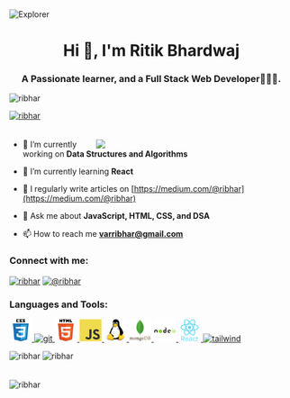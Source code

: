 <!-- [![MasterHead](https://miro.medium.com/max/700/0*FGD6BUzzZs1VJLuY.gif)](https://ribhar.github.io) -->
<img align="center" alt="Explorer" width="100%" height="400px" src="https://miro.medium.com/max/700/0*FGD6BUzzZs1VJLuY.gif">
<h1 align="center">Hi 👋, I'm Ritik Bhardwaj</h1>
<h3 align="center">A Passionate learner, and a Full Stack Web Developer🧑🏻‍💻.</h3>

<p align="left"> <img src="https://komarev.com/ghpvc/?username=ribhar&label=Profile%20views&color=0e75b6&style=flat" alt="ribhar" /> </p>

<p align="left"> <a href="https://github.com/ryo-ma/github-profile-trophy"><img style="margin-bottom: 20px;" src="https://github-profile-trophy.vercel.app/?username=ribhar" alt="ribhar" /></a> </p>

<img align="right" width="350px" src="https://media4.giphy.com/media/L8K62iTDkzGX6/giphy.gif?cid=790b7611944b82d550a200f205e75471226f33216c8cae89&rid=giphy.gif&ct=g">





- 🔭 I’m currently working on **Data Structures and Algorithms**

- 🌱 I’m currently learning **React**

- 📝 I regularly write articles on [https://medium.com/@ribhar](https://medium.com/@ribhar)

- 💬 Ask me about **JavaScript, HTML, CSS, and DSA**

- 📫 How to reach me **varribhar@gmail.com**





<h3 align="left">Connect with me:</h3>
<p align="left">
<a href="https://linkedin.com/in/ribhar" target="blank"><img align="center" src="https://raw.githubusercontent.com/rahuldkjain/github-profile-readme-generator/master/src/images/icons/Social/linked-in-alt.svg" alt="ribhar" height="30" width="40" /></a>
<a href="https://medium.com/@ribhar" target="blank"><img align="center" src="https://raw.githubusercontent.com/rahuldkjain/github-profile-readme-generator/master/src/images/icons/Social/medium.svg" alt="@ribhar" height="30" width="40" /></a>
</p>

<h3 align="left">Languages and Tools:</h3>
<p align="left"> <a href="https://www.w3schools.com/css/" target="_blank" rel="noreferrer"> <img src="https://raw.githubusercontent.com/devicons/devicon/master/icons/css3/css3-original-wordmark.svg" alt="css3" width="40" height="40"/> </a> <a href="https://git-scm.com/" target="_blank" rel="noreferrer"> <img src="https://www.vectorlogo.zone/logos/git-scm/git-scm-icon.svg" alt="git" width="40" height="40"/> </a> <a href="https://www.w3.org/html/" target="_blank" rel="noreferrer"> <img src="https://raw.githubusercontent.com/devicons/devicon/master/icons/html5/html5-original-wordmark.svg" alt="html5" width="40" height="40"/> </a> <a href="https://developer.mozilla.org/en-US/docs/Web/JavaScript" target="_blank" rel="noreferrer"> <img src="https://raw.githubusercontent.com/devicons/devicon/master/icons/javascript/javascript-original.svg" alt="javascript" width="40" height="40"/> </a> <a href="https://www.linux.org/" target="_blank" rel="noreferrer"> <img src="https://raw.githubusercontent.com/devicons/devicon/master/icons/linux/linux-original.svg" alt="linux" width="40" height="40"/> </a> <a href="https://www.mongodb.com/" target="_blank" rel="noreferrer"> <img src="https://raw.githubusercontent.com/devicons/devicon/master/icons/mongodb/mongodb-original-wordmark.svg" alt="mongodb" width="40" height="40"/> </a> <a href="https://nodejs.org" target="_blank" rel="noreferrer"> <img src="https://raw.githubusercontent.com/devicons/devicon/master/icons/nodejs/nodejs-original-wordmark.svg" alt="nodejs" width="40" height="40"/> </a> <a href="https://reactjs.org/" target="_blank" rel="noreferrer"> <img src="https://raw.githubusercontent.com/devicons/devicon/master/icons/react/react-original-wordmark.svg" alt="react" width="40" height="40"/> </a> <a href="https://tailwindcss.com/" target="_blank" rel="noreferrer"> <img src="https://www.vectorlogo.zone/logos/tailwindcss/tailwindcss-icon.svg" alt="tailwind" width="40" height="40"/> </a> </p>

<p><img style="margin-bottom: 20px;" align="left" src="https://github-readme-stats.vercel.app/api/top-langs?username=ribhar&show_icons=true&locale=en&layout=compact" alt="ribhar" /></p>

<p>&nbsp;<img style="margin-bottom: 20px;" align="center" src="https://github-readme-stats.vercel.app/api?username=ribhar&show_icons=true&locale=en" alt="ribhar" /></p>

<p><img style="margin-bottom: 20px;" align="center" src="https://github-readme-streak-stats.herokuapp.com/?user=ribhar&" alt="ribhar" /></p>
